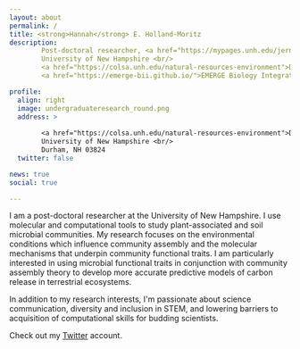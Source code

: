 ```yaml
---
layout: about
permalink: /
title: <strong>Hannah</strong> E. Holland-Moritz
description:
        Post-doctoral researcher, <a href="https://mypages.unh.edu/jernakovich">Ernakovich Lab</a> <br/>
        University of New Hampshire <br/>
        <a href="https://colsa.unh.edu/natural-resources-environment">Department of Natural Resources and the Environment</a> <br/>
        <a href="https://emerge-bii.github.io/">EMERGE Biology Integration Institute</a>

profile:
  align: right
  image: undergraduateresearch_round.png
  address: >
        
        <a href="https://colsa.unh.edu/natural-resources-environment">Department of Natural Resources & the Enivironment</a> <br/>
        University of New Hampshire <br/>
        Durham, NH 03824
  twitter: false

news: true
social: true

---
```


I am a post-doctoral researcher at the University of New Hampshire. I use molecular and computational tools to study  plant-associated and soil microbial communities. My research focuses on the environmental conditions which influence community assembly and the molecular mechanisms that underpin community functional traits. I am  particularly interested in using microbial functional traits in conjunction with community assembly theory to develop more accurate predictive models of carbon release in terrestrial ecosystems.

In addition to my research interests, I'm passionate about science communication, diversity and inclusion in STEM, and lowering barriers to acquisition of computational skills for budding scientists.

Check out my [Twitter](https://twitter.com/hhollandmoritz?lang=en) account.
